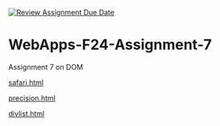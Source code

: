 [![Review Assignment Due Date](https://classroom.github.com/assets/deadline-readme-button-22041afd0340ce965d47ae6ef1cefeee28c7c493a6346c4f15d667ab976d596c.svg)](https://classroom.github.com/a/NPDM3uFp)
# WebApps-F24-Assignment-7
Assignment 7 on DOM

[safari.html](https://44-563-webapps-f24.github.io/44563-webapps-f24-assignment7-CarterPlenge/safari.html)

[precision.html](https://44-563-webapps-f24.github.io/44563-webapps-f24-assignment7-CarterPlenge/precision.html)

[divlist.html](https://44-563-webapps-f24.github.io/44563-webapps-f24-assignment7-CarterPlenge/divlist.html)
